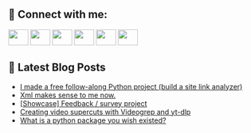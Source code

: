 ## 🔎 Connect with me:
[<img height="32" width="40" src="https://cdn.jsdelivr.net/npm/simple-icons@v5/icons/telegram.svg" />](https://t.me/bullbesh)
[<img height="32" width="40" src="https://cdn.jsdelivr.net/npm/simple-icons@v5/icons/vk.svg" />](https://vk.com/bullbesh)
[<img height="32" width="40" src="https://cdn.jsdelivr.net/npm/simple-icons@v5/icons/twitter.svg" />](https://twitter.com/bullbesh1)
[<img height="32" width="40" src="https://cdn.jsdelivr.net/npm/simple-icons@v5/icons/instagram.svg" />](https://www.instagram.com/bullbesh)
[<img height="32" width="40" src="https://cdn.jsdelivr.net/npm/simple-icons@v5/icons/reddit.svg" />](https://www.reddit.com/user/bullbesh)
[<img height="32" width="40" src="https://cdn.jsdelivr.net/npm/simple-icons@v5/icons/youtube.svg" />](https://www.youtube.com/channel/UCtfjRs6uzgq5mfm8S06WTcg)

## 📕 Latest Blog Posts
<!-- BLOG-POST-LIST:START -->
- [I made a free follow-along Python project &lpar;build a site link analyzer&rpar;](https://www.reddit.com/r/Python/comments/uw3xj2/i_made_a_free_followalong_python_project_build_a/)
- [Xml makes sense to me now.](https://www.reddit.com/r/Python/comments/uw3w80/xml_makes_sense_to_me_now/)
- [[Showcase] Feedback / survey project](https://www.reddit.com/r/Python/comments/uw3eas/showcase_feedback_survey_project/)
- [Creating video supercuts with Videogrep and yt-dlp](https://www.reddit.com/r/Python/comments/uw3b2t/creating_video_supercuts_with_videogrep_and_ytdlp/)
- [What is a python package you wish existed?](https://www.reddit.com/r/Python/comments/uw37x3/what_is_a_python_package_you_wish_existed/)
<!-- BLOG-POST-LIST:END -->
